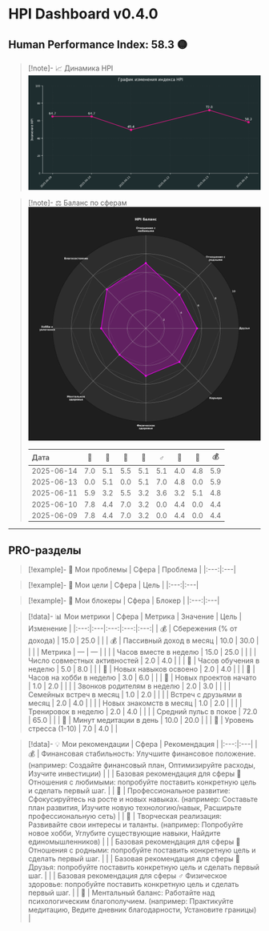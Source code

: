 # HPI Dashboard v0.4.0


## Human Performance Index: 58.3 🟡

> [!note]- 📈 Динамика HPI
> ![Динамика HPI](reports_final/images/2025-06-14_trend.png)
>

> [!note]- ⚖️ Баланс по сферам
> ![Баланс по сферам](../reports_final/images/2025-06-14_radar.png)
>
> | Дата | 💖 | 🏡 | 🤝 | 💼 | ♂️ | 🧠 | 🎨 | 💰 |
> |:---|:---:|:---:|:---:|:---:|:---:|:---:|:---:|:---:|
> | 2025-06-14 | 7.0 | 5.1 | 5.5 | 5.1 | 5.1 | 4.0 | 4.8 | 5.9 |
> | 2025-06-13 | 0.0 | 5.1 | 0.0 | 5.1 | 7.0 | 4.8 | 0.0 | 5.9 |
> | 2025-06-11 | 5.9 | 3.2 | 5.5 | 3.2 | 3.6 | 3.2 | 5.1 | 4.8 |
> | 2025-06-10 | 7.8 | 4.4 | 7.0 | 3.2 | 0.0 | 4.4 | 0.0 | 4.4 |
> | 2025-06-09 | 7.8 | 4.4 | 7.0 | 3.2 | 0.0 | 4.4 | 0.0 | 4.4 |

---

## PRO-разделы

> [!example]- 🛑 Мои проблемы
> | Сфера | Проблема |
> |:---:|:---|


> [!example]- 🎯 Мои цели
> | Сфера | Цель |
> |:---:|:---|


> [!example]- 🚧 Мои блокеры
> | Сфера | Блокер |
> |:---:|:---|


> [!data]- 📊 Мои метрики
> | Сфера | Метрика | Значение | Цель | Изменение |
> |:---:|:---|:---:|:---:|:---:|
> | 💰 | Сбережения (% от дохода) | 15.0 | 25.0 |  |
> | 💰 | Пассивный доход в месяц | 10.0 | 30.0 |  |
> |  | Метрика | — | — |  |
> |  | Часов вместе в неделю | 15.0 | 25.0 |  |
> |  | Число совместных активностей | 2.0 | 4.0 |  |
> | 💼 | Часов обучения в неделю | 5.0 | 8.0 |  |
> | 💼 | Новых навыков освоено | 2.0 | 4.0 |  |
> | 🎨 | Часов на хобби в неделю | 3.0 | 6.0 |  |
> | 🎨 | Новых проектов начато | 1.0 | 2.0 |  |
> |  | Звонков родителям в неделю | 2.0 | 3.0 |  |
> |  | Семейных встреч в месяц | 1.0 | 2.0 |  |
> |  | Встреч с друзьями в месяц | 2.0 | 4.0 |  |
> |  | Новых знакомств в месяц | 1.0 | 2.0 |  |
> |  | Тренировок в неделю | 2.0 | 4.0 |  |
> |  | Средний пульс в покое | 72.0 | 65.0 |  |
> | 🧠 | Минут медитации в день | 10.0 | 20.0 |  |
> | 🧠 | Уровень стресса (1-10) | 7.0 | 4.0 |  |


> [!data]- 💡 Мои рекомендации
> | Сфера | Рекомендация |
> |:---:|:---|
> | 💰 | Финансовая стабильность: Улучшите финансовое положение. (например: Создайте финансовый план, Оптимизируйте расходы, Изучите инвестиции) |
> |  | Базовая рекомендация для сферы 💖 Отношения с любимыми: попробуйте поставить конкретную цель и сделать первый шаг. |
> | 💼 | Профессиональное развитие: Сфокусируйтесь на росте и новых навыках. (например: Составьте план развития, Изучите новую технологию/навык, Расширьте профессиональную сеть) |
> | 🎨 | Творческая реализация: Развивайте свои интересы и таланты. (например: Попробуйте новое хобби, Углубите существующие навыки, Найдите единомышленников) |
> |  | Базовая рекомендация для сферы 🏡 Отношения с родными: попробуйте поставить конкретную цель и сделать первый шаг. |
> |  | Базовая рекомендация для сферы 🤝 Друзья: попробуйте поставить конкретную цель и сделать первый шаг. |
> |  | Базовая рекомендация для сферы ♂️ Физическое здоровье: попробуйте поставить конкретную цель и сделать первый шаг. |
> | 🧠 | Ментальный баланс: Работайте над психологическим благополучием. (например: Практикуйте медитацию, Ведите дневник благодарности, Установите границы) |